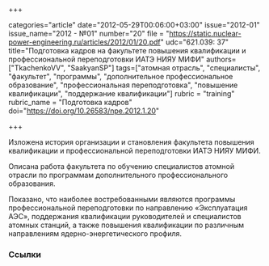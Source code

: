 +++

categories="article"
date="2012-05-29T00:06:00+03:00"
issue="2012-01"
issue_name="2012 - №01"
number="20"
file = "https://static.nuclear-power-engineering.ru/articles/2012/01/20.pdf"
udc="621.039: 37"
title="Подготовка кадров на факультете повышения квалификации и профессиональной переподготовки ИАТЭ НИЯУ МИФИ"
authors=["TkachenkoVV", "SaakyanSP"]
tags=["атомная отрасль", "специалисты", "факультет", "программы", "дополнительное профессиональное образование", "профессиональная переподготовка", "повышение квалификации", "поддержание квалификации"]
rubric = "training"
rubric_name = "Подготовка кадров"
doi="https://doi.org/10.26583/npe.2012.1.20"

+++

Изложена история организации и становления факультета повышения квалификации и профессиональной переподготовки ИАТЭ НИЯУ МИФИ.

Описана работа факультета по обучению специалистов атомной отрасли по программам дополнительного профессионального образования.

Показано, что наиболее востребованными являются программы профессиональной переподготовки по направлению «Эксплуатация АЭС», поддержания квалификации руководителей и специалистов атомных станций, а также повышения квалификации по различным направлениям ядерно-энергетического профиля.

### Ссылки

